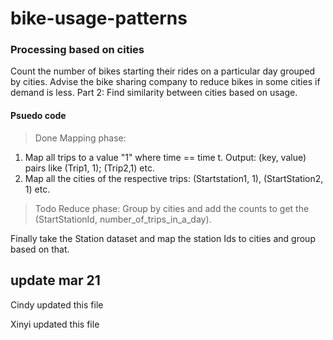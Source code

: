 # bike-usage-patterns

### Processing based on cities

Count the number of bikes starting their rides on a particular day grouped by cities. Advise the bike sharing company to reduce bikes in some cities if demand is less.
Part 2: Find similarity between cities based on usage.


#### Psuedo code

> Done
Mapping phase:
1. Map all trips to a value "1" where time == time t. Output: (key, value) pairs like (Trip1, 1); (Trip2,1) etc.
2. Map all the cities of the respective trips: (Startstation1, 1), (StartStation2, 1) etc.

> Todo
Reduce phase:
Group by cities and add the counts to get the (StartStationId, number_of_trips_in_a_day).

Finally take the Station dataset and map the station Ids to cities and group based on that.

## update mar 21
Cindy updated this file

Xinyi updated this file
